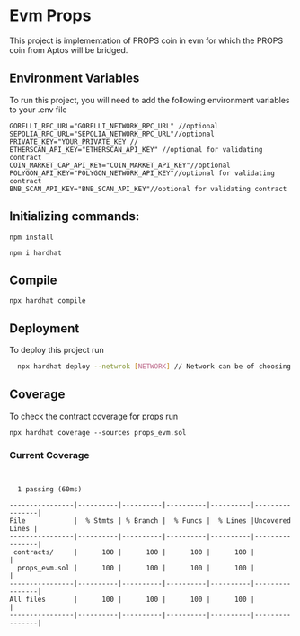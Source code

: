 # Evm Props

This project is implementation of PROPS coin in evm for which the PROPS coin from Aptos will be bridged.

## Environment Variables

To run this project, you will need to add the following environment variables to your .env file

```
GORELLI_RPC_URL="GORELLI_NETWORK_RPC_URL" //optional
SEPOLIA_RPC_URL="SEPOLIA_NETWORK_RPC_URL"//optional
PRIVATE_KEY="YOUR_PRIVATE_KEY //
ETHERSCAN_API_KEY="ETHERSCAN_API_KEY" //optional for validating contract
COIN_MARKET_CAP_API_KEY="COIN_MARKET_API_KEY"//optional
POLYGON_API_KEY="POLYGON_NETWORK_API_KEY"//optional for validating contract
BNB_SCAN_API_KEY="BNB_SCAN_API_KEY"//optional for validating contract
```

## Initializing commands:

`npm install`

`npm i hardhat`

## Compile

`npx hardhat compile`

## Deployment

To deploy this project run

```bash
  npx hardhat deploy --netwrok [NETWORK] // Network can be of choosing
```

## Coverage

To check the contract coverage for props run

`npx hardhat coverage --sources props_evm.sol`

### Current Coverage

```


  1 passing (60ms)

----------------|----------|----------|----------|----------|----------------|
File            |  % Stmts | % Branch |  % Funcs |  % Lines |Uncovered Lines |
----------------|----------|----------|----------|----------|----------------|
 contracts/     |      100 |      100 |      100 |      100 |                |
  props_evm.sol |      100 |      100 |      100 |      100 |                |
----------------|----------|----------|----------|----------|----------------|
All files       |      100 |      100 |      100 |      100 |                |
----------------|----------|----------|----------|----------|----------------|

```
